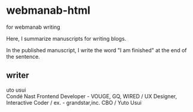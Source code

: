# webmanab-html

for webmanab writing

Here, I summarize manuscripts for writing blogs.

In the published manuscript, I write the word "I am finished" at the end of the sentence.


## writer

uto usui  
Condé Nast Frontend Developer - VOUGE, GQ, WIRED / UX Designer, Interactive Coder / ex. - grandstar,inc. CBO / Yuto Usui
